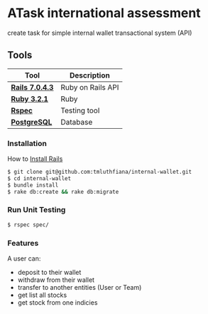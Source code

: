 # ATask international assessment

create task for simple internal wallet transactional system (API)

## Tools
Tool | Description
--- | ---
**[Rails 7.0.4.3](http://api.rubyonrails.org/)** | Ruby on Rails API
**[Ruby 3.2.1](https://ruby-doc.org/core-2.4.1/)** | Ruby
**[Rspec](https://github.com/rspec/rspec-rails)** | Testing tool
**[PostgreSQL](https://www.postgresql.org/)** | Database

### Installation

How to [Install Rails](http://installrails.com/)

```sh
$ git clone git@github.com:tmluthfiana/internal-wallet.git
$ cd internal-wallet
$ bundle install
$ rake db:create && rake db:migrate
```

### Run Unit Testing

```sh
$ rspec spec/
```

### Features

A user can:
  - deposit to their wallet
  - withdraw from their wallet
  - transfer to another entities (User or Team)
  - get list all stocks
  - get stock from one indicies